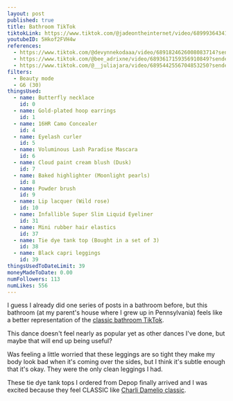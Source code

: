 ```yaml
---
layout: post
published: true
title: Bathroom TikTok
tiktokLink: https://www.tiktok.com/@jadeontheinternet/video/6899936434115923206?sender_device=pc&sender_web_id=6891999718790268421&is_from_webapp=1
youtubeID: 5Hkof2FVH4w
references:
  - https://www.tiktok.com/@devynnekodaaa/video/6891824626008083714?sender_device=pc&sender_web_id=6891999718790268421&is_from_webapp=1
  - https://www.tiktok.com/@bee_adrixne/video/6893617159356910849?sender_device=pc&sender_web_id=6891999718790268421&is_from_webapp=1
  - https://www.tiktok.com/@__juliajara/video/6895442556704853250?sender_device=pc&sender_web_id=6891999718790268421&is_from_webapp=1
filters:
  - Beauty mode
  - G6 (30)
thingsUsed:
  - name: Butterfly necklace
    id: 0
  - name: Gold-plated hoop earrings
    id: 1
  - name: 16HR Camo Concealer
    id: 4
  - name: Eyelash curler
    id: 5
  - name: Voluminous Lash Paradise Mascara
    id: 6
  - name: Cloud paint cream blush (Dusk)
    id: 7
  - name: Baked highlighter (Moonlight pearls)
    id: 8
  - name: Powder brush
    id: 9
  - name: Lip lacquer (Wild rose)
    id: 10
  - name: Infallible Super Slim Liquid Eyeliner
    id: 31
  - name: Mini rubber hair elastics
    id: 37
  - name: Tie dye tank top (Bought in a set of 3)
    id: 38
  - name: Black capri leggings
    id: 39
thingsUsedToDateLimit: 39
moneyMadeToDate: 0.00
numFollowers: 113
numLikes: 556
---
```


I guess I already did one series of posts in a bathroom before, but this bathroom (at my parent's house where I grew up in Pennsylvania) feels like a better representation of the [classic bathroom TikTok](https://www.nytimes.com/2020/01/23/style/tik-tok-bathrooms.html).

This dance doesn't feel nearly as popular yet as other dances I've done, but maybe that will end up being useful?

Was feeling a little worried that these leggings are so tight they make my body look bad when it's coming over the sides, but I think it's subtle enough that it's okay. They were the only clean leggings I had.

These tie dye tank tops I ordered from Depop finally arrived and I was excited because they feel CLASSIC like [Charli Damelio classic](https://www.tiktok.com/@charlidamelio/video/6896234993069067526?lang=en&sender_device=pc&sender_web_id=6891999718790268421&is_from_webapp=1).
